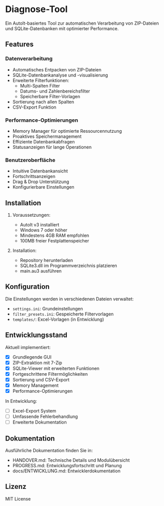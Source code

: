 # Diagnose-Tool

Ein AutoIt-basiertes Tool zur automatischen Verarbeitung von ZIP-Dateien und SQLite-Datenbanken mit optimierter Performance.

## Features

### Datenverarbeitung
- Automatisches Entpacken von ZIP-Dateien
- SQLite-Datenbankanalyse und -visualisierung
- Erweiterte Filterfunktionen:
  - Multi-Spalten Filter
  - Datums- und Zahlenbereichsfilter
  - Speicherbare Filter-Vorlagen
- Sortierung nach allen Spalten
- CSV-Export Funktion

### Performance-Optimierungen
- Memory Manager für optimierte Ressourcennutzung
- Proaktives Speichermanagement
- Effiziente Datenbankabfragen
- Statusanzeigen für lange Operationen

### Benutzeroberfläche
- Intuitive Datenbankansicht
- Fortschrittsanzeigen
- Drag & Drop Unterstützung
- Konfigurierbare Einstellungen

## Installation

1. Voraussetzungen:
   - AutoIt v3 installiert
   - Windows 7 oder höher
   - Mindestens 4GB RAM empfohlen
   - 100MB freier Festplattenspeicher

2. Installation:
   - Repository herunterladen
   - SQLite3.dll im Programmverzeichnis platzieren
   - main.au3 ausführen

## Konfiguration

Die Einstellungen werden in verschiedenen Dateien verwaltet:
- `settings.ini`: Grundeinstellungen
- `filter_presets.ini`: Gespeicherte Filtervorlagen
- `templates/`: Excel-Vorlagen (in Entwicklung)

## Entwicklungsstand

Aktuell implementiert:
- [x] Grundlegende GUI
- [x] ZIP-Extraktion mit 7-Zip
- [x] SQLite-Viewer mit erweiterten Funktionen
- [x] Fortgeschrittene Filtermöglichkeiten
- [x] Sortierung und CSV-Export
- [x] Memory Management
- [x] Performance-Optimierungen

In Entwicklung:
- [ ] Excel-Export System
- [ ] Umfassende Fehlerbehandlung
- [ ] Erweiterte Dokumentation

## Dokumentation

Ausführliche Dokumentation finden Sie in:
- HANDOVER.md: Technische Details und Modulübersicht
- PROGRESS.md: Entwicklungsfortschritt und Planung
- docs/ENTWICKLUNG.md: Entwicklerdokumentation

## Lizenz

MIT License